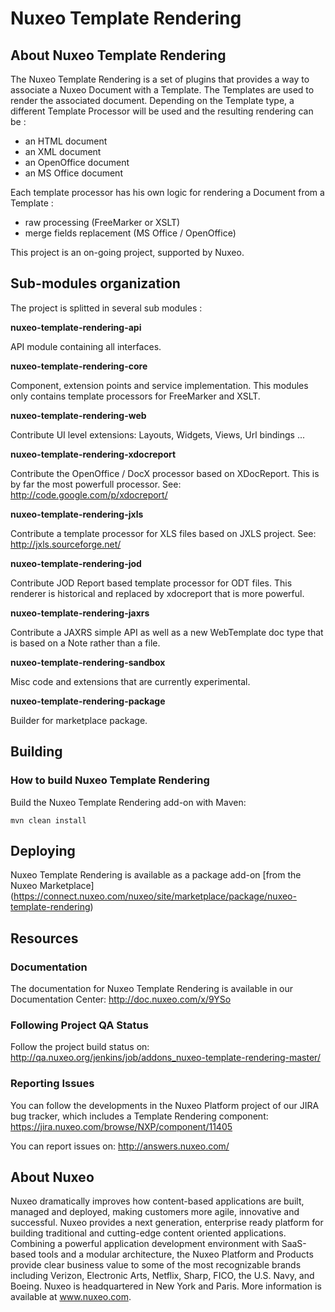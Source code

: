 
# Nuxeo Template Rendering

## About Nuxeo Template Rendering
 The Nuxeo Template Rendering is a set of plugins that provides a way to associate a Nuxeo Document with a Template. The Templates are used to render the associated document. Depending on the Template type, a different Template Processor will be used and the resulting rendering can be :

   * an HTML document
   * an XML document
   * an OpenOffice document
   * an MS Office document


Each template processor has his own logic for rendering a Document from a Template :

   * raw processing (FreeMarker or XSLT)
   * merge fields replacement (MS Office / OpenOffice)

This project is an on-going project, supported by Nuxeo.

## Sub-modules organization
The project is splitted in several sub modules :

**nuxeo-template-rendering-api**

API module containing all interfaces.

**nuxeo-template-rendering-core**

Component, extension points and service implementation. This modules only contains template processors for FreeMarker and XSLT.

**nuxeo-template-rendering-web**

Contribute UI level extensions: Layouts, Widgets, Views, Url bindings ...

**nuxeo-template-rendering-xdocreport**

Contribute the OpenOffice / DocX processor based on XDocReport. This is by far the most powerfull processor.
See: http://code.google.com/p/xdocreport/

**nuxeo-template-rendering-jxls**

Contribute a template processor for XLS files based on JXLS project. See: http://jxls.sourceforge.net/

**nuxeo-template-rendering-jod**

Contribute JOD Report based template processor for ODT files. This renderer is historical and replaced by xdocreport that is more powerful.

**nuxeo-template-rendering-jaxrs**

Contribute a JAXRS simple API as well as a new WebTemplate doc type that is based on a Note rather than a file.

**nuxeo-template-rendering-sandbox**

Misc code and extensions that are currently experimental.

**nuxeo-template-rendering-package**

Builder for marketplace package. 

## Building

### How to build Nuxeo Template Rendering 
Build the Nuxeo Template Rendering add-on with Maven:

```mvn clean install```

## Deploying 
Nuxeo Template Rendering is available as a package add-on [from the Nuxeo Marketplace] (https://connect.nuxeo.com/nuxeo/site/marketplace/package/nuxeo-template-rendering)

## Resources 
### Documentation 
The documentation for Nuxeo Template Rendering is available in our Documentation Center: http://doc.nuxeo.com/x/9YSo 

### Following Project QA Status
Follow the project build status on: http://qa.nuxeo.org/jenkins/job/addons_nuxeo-template-rendering-master/

### Reporting Issues 
You can follow the developments in the Nuxeo Platform project of our JIRA bug tracker, which includes a Template Rendering component: https://jira.nuxeo.com/browse/NXP/component/11405

You can report issues on: http://answers.nuxeo.com/

## About Nuxeo
Nuxeo dramatically improves how content-based applications are built, managed and deployed, making customers more agile, innovative and successful. Nuxeo provides a next generation, enterprise ready platform for building traditional and cutting-edge content oriented applications. Combining a powerful application development environment with SaaS-based tools and a modular architecture, the Nuxeo Platform and Products provide clear business value to some of the most recognizable brands including Verizon, Electronic Arts, Netflix, Sharp, FICO, the U.S. Navy, and Boeing. Nuxeo is headquartered in New York and Paris. More information is available at www.nuxeo.com.
